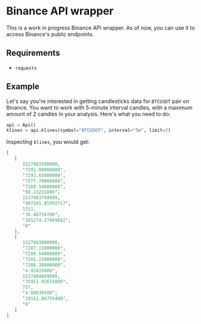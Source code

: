# Binance API wrapper
This is a work in progress Binance API wrapper. As of now, you can use it to
access Binance's public endpoints.

## Requirements
* `requests`

## Example
Let's say you're interested in getting candlesticks data for `BTCUSDT` pair on
Binance. You want to work with 5-minute interval candles, with a maximum amount
of 2 candles in your analysis. Here's what you need to do:
```python
api = Api()
klines = api.klines(symbol="BTCUSDT", interval="5m", limit=2)
```
Inspecting `klines`, you would get:
```json
[  
   [  
      1527403500000,
      '7291.08000000',
      '7293.65000000',
      '7277.70000000',
      '7289.54000000',
      '68.23215800',
      1527403799999,
      '497165.85993717',
      1311,
      '36.40716700',
      '265274.27469882',
      '0'
   ],
   [  
      1527403800000,
      '7287.11000000',
      '7289.54000000',
      '7281.23000000',
      '7288.38000000',
      '4.93415000',
      1527404099999,
      '35951.85631080',
      737,
      '4.00030500',
      '29151.86755480',
      '0'
   ]
]
```
